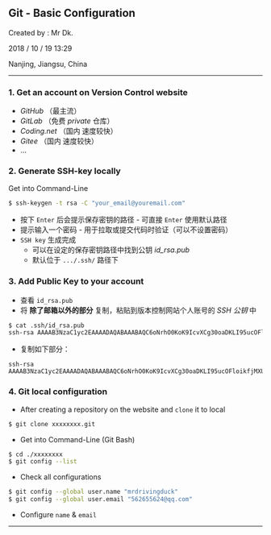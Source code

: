 ## Git - Basic Configuration

Created by : Mr Dk.

2018 / 10 / 19 13:29

Nanjing, Jiangsu, China

---

### 1. Get an account on Version Control website

* _GitHub_ （最主流）
* _GitLab_ （免费 _private_ 仓库）
* _Coding.net_ （国内 速度较快）
* _Gitee_ （国内 速度较快）
* ...

### 2. Generate SSH-key locally

Get into Command-Line

```bash
$ ssh-keygen -t rsa -C "your_email@youremail.com"
```

* 按下 `Enter` 后会提示保存密钥的路径 - 可直接 `Enter` 使用默认路径
* 提示输入一个密码 - 用于拉取或提交代码时验证（可以不设置密码）
* `SSH key` 生成完成
  * 可以在设定的保存密钥路径中找到公钥 _id_rsa.pub_
  * 默认位于 `.../.ssh/` 路径下

### 3. Add Public Key to your account

* 查看 `id_rsa.pub`
* 将 __除了邮箱以外的部分__ 复制，粘贴到版本控制网站个人账号的 _SSH 公钥_ 中

```bash
$ cat .ssh/id_rsa.pub 
ssh-rsa AAAAB3NzaC1yc2EAAAADAQABAAABAQC6oNrhO0KoK9IcvXCg30oaDKLI95ucOFloikfjMXU1S3cfmkOuUgtZ+e+UYaQQQjsGnyqynf4LqVE459Sit0qDEyiEUtLbYdaoIAC95puK4fZDJbM8/f1RnnMuzzVAmhr6viSfFGZ+Ck4tyMYSDQXE+Da3B5JeQe0T9yGqtoMPcXFWixrWqG/vKX9lN8tFhKMAZB5/1n/NBZUMkpqPfUjcvTfLzDeUCn2ZtsXA6G0TtcILM06NMMCZIzd0yyaZkIVAp4zNSGoOLLISiLjAxNZb1DyBs+KzFSrPVxb30KZZrCKT0LTp0Tw52FKnGCpxaUs8AkCQ7Nz9Rla07NIg5xRJ 562655624@qq.com
```

* 复制如下部分：

```
ssh-rsa AAAAB3NzaC1yc2EAAAADAQABAAABAQC6oNrhO0KoK9IcvXCg30oaDKLI95ucOFloikfjMXU1S3cfmkOuUgtZ+e+UYaQQQjsGnyqynf4LqVE459Sit0qDEyiEUtLbYdaoIAC95puK4fZDJbM8/f1RnnMuzzVAmhr6viSfFGZ+Ck4tyMYSDQXE+Da3B5JeQe0T9yGqtoMPcXFWixrWqG/vKX9lN8tFhKMAZB5/1n/NBZUMkpqPfUjcvTfLzDeUCn2ZtsXA6G0TtcILM06NMMCZIzd0yyaZkIVAp4zNSGoOLLISiLjAxNZb1DyBs+KzFSrPVxb30KZZrCKT0LTp0Tw52FKnGCpxaUs8AkCQ7Nz9Rla07NIg5xRJ
```

### 4. Git local configuration

* After creating a repository on the website and `clone` it to local

```bash
$ git clone xxxxxxxx.git
```

* Get into Command-Line (Git Bash)

```bash
$ cd ./xxxxxxxx
$ git config --list
```

* Check all configurations

```bash
$ git config --global user.name "mrdrivingduck"
$ git config --global user.email "562655624@qq.com"
```

* Configure `name` & `email`

---

